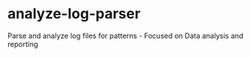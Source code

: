 # analyze-log-parser
Parse and analyze log files for patterns - Focused on Data analysis and reporting
